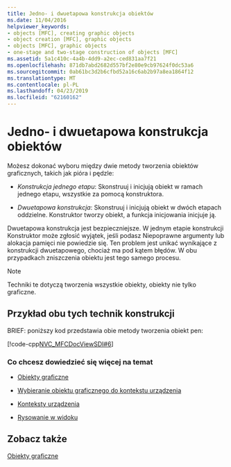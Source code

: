 ```yaml
---
title: Jedno- i dwuetapowa konstrukcja obiektów
ms.date: 11/04/2016
helpviewer_keywords:
- objects [MFC], creating graphic objects
- object creation [MFC], graphic objects
- objects [MFC], graphic objects
- one-stage and two-stage construction of objects [MFC]
ms.assetid: 5a1c410c-4a4b-4dd9-a2ec-ced831aa7f21
ms.openlocfilehash: 871db7abd2682d557bf2e80e9cb97624f0dc53a6
ms.sourcegitcommit: 0ab61bc3d2b6cfbd52a16c6ab2b97a8ea1864f12
ms.translationtype: MT
ms.contentlocale: pl-PL
ms.lasthandoff: 04/23/2019
ms.locfileid: "62160162"
---
```

# <a name="one-stage-and-two-stage-construction-of-objects"></a>Jedno- i dwuetapowa konstrukcja obiektów

Możesz dokonać wyboru między dwie metody tworzenia obiektów graficznych, takich jak pióra i pędzle:

- *Konstrukcja jednego etapu*: Skonstruuj i inicjują obiekt w ramach jednego etapu, wszystkie za pomocą konstruktora.

- *Dwuetapowa konstrukcja*: Skonstruuj i inicjują obiekt w dwóch etapach oddzielne. Konstruktor tworzy obiekt, a funkcja inicjowania inicjuje ją.

Dwuetapowa konstrukcja jest bezpieczniejsze. W jednym etapie konstrukcji Konstruktor może zgłosić wyjątek, jeśli podasz Niepoprawne argumenty lub alokacja pamięci nie powiedzie się. Ten problem jest unikać wynikające z konstrukcji dwuetapowego, chociaż ma pod kątem błędów. W obu przypadkach zniszczenia obiektu jest tego samego procesu.

> [!NOTE]
>  Techniki te dotyczą tworzenia wszystkie obiekty, obiekty nie tylko graficzne.

## <a name="example-of-both-construction-techniques"></a>Przykład obu tych technik konstrukcji

BRIEF: poniższy kod przedstawia obie metody tworzenia obiekt pen:

[!code-cpp[NVC_MFCDocViewSDI#6](../mfc/codesnippet/cpp/one-stage-and-two-stage-construction-of-objects_1.cpp)]

### <a name="what-do-you-want-to-know-more-about"></a>Co chcesz dowiedzieć się więcej na temat

- [Obiekty graficzne](../mfc/graphic-objects.md)

- [Wybieranie obiektu graficznego do kontekstu urządzenia](../mfc/selecting-a-graphic-object-into-a-device-context.md)

- [Konteksty urządzenia](../mfc/device-contexts.md)

- [Rysowanie w widoku](../mfc/drawing-in-a-view.md)

## <a name="see-also"></a>Zobacz także

[Obiekty graficzne](../mfc/graphic-objects.md)
